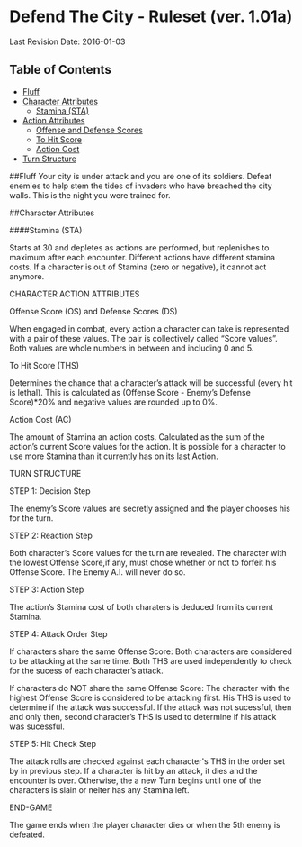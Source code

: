 # Defend The City - Ruleset (ver. 1.01a)
Last Revision Date: 2016-01-03
 
## Table of Contents
 
- [Fluff](#fluff)
- [Character Attributes](#character-attributes)
  - [Stamina (STA)](#stamina-sta)
- [Action Attributes](#action-attributes)
  - [Offense and Defense Scores](#offense-and-defense-scores)
  - [To Hit Score](#to-hit-score)
  - [Action Cost](#action-cost)
- [Turn Structure](#turn-structure)

##Fluff
Your city is under attack and you are one of its soldiers. 
Defeat enemies to help stem the tides of invaders who have breached the city walls. 
This is the night you were trained for.


##Character Attributes

####Stamina (STA)

Starts at 30 and depletes as actions are performed, but replenishes to maximum after each encounter. 
Different actions have different stamina costs. If a character is out of Stamina (zero or negative), it cannot act anymore.


CHARACTER ACTION ATTRIBUTES

Offense Score (OS) and Defense Scores (DS)

When engaged in combat, every action a character can take is represented with a pair of these values. 
The pair is collectively called “Score values”. 
Both values are whole numbers in between and including 0 and 5.

To Hit Score (THS)

Determines the chance that a character’s attack will be successful (every hit is lethal). 
This is calculated as (Offense Score - Enemy’s Defense Score)*20% and negative values are rounded up to 0%.

Action Cost (AC)

The amount of Stamina an action costs.
Calculated as the sum of the action’s current Score values for the action.
It is possible for a character to use more Stamina than it currently has on its last Action.


TURN STRUCTURE

STEP 1: Decision Step

The enemy’s Score values are secretly assigned and the player chooses his for the turn.

STEP 2: Reaction Step

Both character’s Score values for the turn are revealed. 
The character with the lowest Offense Score,if any, must chose whether or not to forfeit his Offense Score.
The Enemy A.I. will never do so.

STEP 3: Action Step

The action’s Stamina cost of both charaters is deduced from its current Stamina.

STEP 4: Attack Order Step

If characters share the same Offense Score:
Both characters are considered to be attacking at the same time. 
Both THS are used independently to check for the sucess of each character’s attack.

If characters do NOT share the same Offense Score:
The character with the highest Offense Score is considered to be attacking first. 
His THS is used to determine if the attack was successful. 
If the attack was not sucessful, then and only then, second character’s THS is used to determine if his attack was sucessful. 

STEP 5: Hit Check Step

The attack rolls are checked against each character's THS in the order set by in previous step.
If a character is hit by an attack, it dies and the encounter is over. 
Otherwise, the a new Turn begins until one of the characters is slain or neiter has any Stamina left.


END-GAME

The game ends when the player character dies or when the 5th enemy is defeated. 

